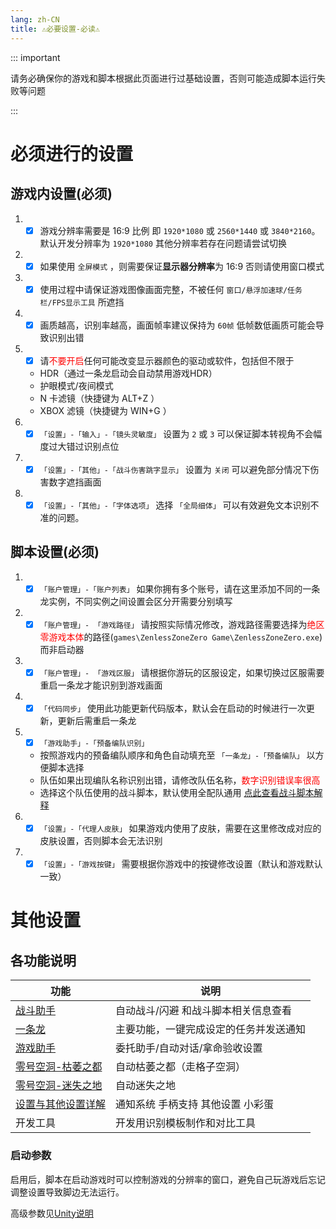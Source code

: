 ```yaml
---
lang: zh-CN
title: ⚠︎必要设置-必读⚠︎
---
```


::: important

请务必确保你的游戏和脚本根据此页面进行过基础设置，否则可能造成脚本运行失败等问题

:::

# 必须进行的设置

## 游戏内设置(必须)

1. - [x] 游戏分辨率需要是 16:9 比例 即 `1920*1080` 或 `2560*1440` 或 `3840*2160`。默认开发分辨率为 `1920*1080` 其他分辨率若存在问题请尝试切换
1. - [x] 如果使用 `全屏模式` ，则需要保证**显示器分辨率**为 16:9 否则请使用窗口模式
1. - [x] 使用过程中请保证游戏图像画面完整，不被任何 `窗口/悬浮加速球/任务栏/FPS显示工具` 所遮挡
1. - [x] 画质越高，识别率越高，画面帧率建议保持为 `60帧` 低帧数低画质可能会导致识别出错
1. - [x] 请<font color="red">不要开启</font>任何可能改变显示器颜色的驱动或软件，包括但不限于
    - HDR（通过一条龙启动会自动禁用游戏HDR）
    - 护眼模式/夜间模式
    - N 卡滤镜（快捷键为 ALT+Z ）
    - XBOX 滤镜（快捷键为 WIN+G ）
1. - [x] `「设置」-「输入」-「镜头灵敏度」` 设置为 `2` 或 `3` 可以保证脚本转视角不会幅度过大错过识别点位
1. - [x] `「设置」-「其他」-「战斗伤害跳字显示」` 设置为 `关闭` 可以避免部分情况下伤害数字遮挡画面
1. - [x] `「设置」-「其他」-「字体选项」` 选择 `「全局细体」` 可以有效避免文本识别不准的问题。

## 脚本设置(必须)

1. - [x] `「账户管理」-「账户列表」` 如果你拥有多个账号，请在这里添加不同的一条龙实例，不同实例之间设置会区分开需要分别填写
1. - [x] `「账户管理」- 「游戏路径」` 请按照实际情况修改，游戏路径需要选择为<font color="red">绝区零游戏本体</font>的路径(`games\ZenlessZoneZero Game\ZenlessZoneZero.exe`)而非启动器
1. - [x] `「账户管理」- 「游戏区服」` 请根据你游玩的区服设定，如果切换过区服需要重启一条龙才能识别到游戏画面
1. - [x] `「代码同步」` 使用此功能更新代码版本，默认会在启动的时候进行一次更新，更新后需重启一条龙
1. - [x] `「游戏助手」-「预备编队识别」` 
    - 按照游戏内的预备编队顺序和角色自动填充至 `「一条龙」-「预备编队」` 以方便脚本选择
    - 队伍如果出现编队名称识别出错，请修改队伍名称，<font color="red">数字识别错误率很高</font>
    - 选择这个队伍使用的战斗脚本，默认使用全配队通用 [点此查看战斗脚本解释](./feat_battle_assistant.md)
1. - [x] `「设置」-「代理人皮肤」` 如果游戏内使用了皮肤，需要在这里修改成对应的皮肤设置，否则脚本会无法识别
1. - [x] `「设置」-「游戏按键」` 需要根据你游戏中的按键修改设置（默认和游戏默认一致）

# 其他设置

## 各功能说明

|  功能   | 说明  |
|  ----  | ----  |
| [战斗助手](./feat_battle_assistant.md) | 自动战斗/闪避 和战斗脚本相关信息查看 |
| [一条龙](./feat_one_dragon.md)  | 主要功能，一键完成设定的任务并发送通知 |
| [游戏助手](./feat_game_assistant.md) | 委托助手/自动对话/拿命验收设置 |
| [零号空洞-枯萎之都](./feat_hollow_zero.md) | 自动枯萎之都（走格子空洞） |
| [零号空洞-迷失之地](./feat_lost_void.md) | 自动迷失之地 |
| [设置与其他设置详解](./feat_gamepad.md) | 通知系统 手柄支持 其他设置 小彩蛋 |
| 开发工具 | 开发用识别模板制作和对比工具 |

### 启动参数

启用后，脚本在启动游戏时可以控制游戏的分辨率的窗口，避免自己玩游戏后忘记调整设置导致脚边无法运行。

高级参数见[Unity说明](https://docs.unity3d.com/Manual/PlayerCommandLineArguments.html)